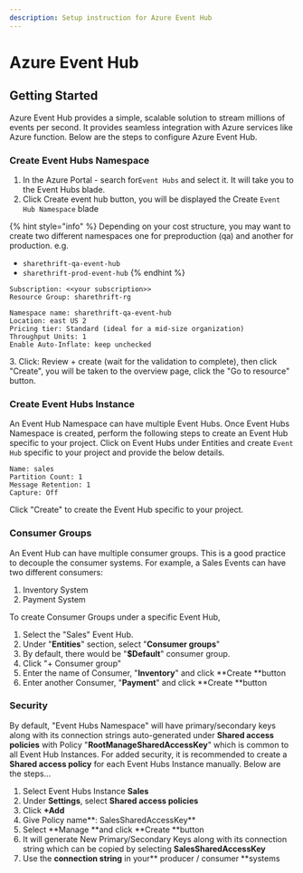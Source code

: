 ```yaml
---
description: Setup instruction for Azure Event Hub
---
```


# Azure Event Hub

## Getting Started

Azure Event Hub provides a simple, scalable solution to stream millions of events per second. It provides seamless integration with Azure services like Azure function. Below are the steps to configure Azure Event Hub.

### Create Event Hubs Namespace

1. In the Azure Portal - search for`Event Hubs` and select it. It will take you to the Event Hubs blade.
2. Click Create event hub button, you will be displayed the Create `Event Hub Namespace` blade

{% hint style="info" %}
&#x20;Depending on your cost structure, you may want to create two different namespaces one for preproduction (qa) and another for production. e.g.

* `sharethrift-qa-event-hub`
* `sharethrift-prod-event-hub`
{% endhint %}

```
Subscription: <<your subscription>>
Resource Group: sharethrift-rg

Namespace name: sharethrift-qa-event-hub
Location: east US 2
Pricing tier: Standard (ideal for a mid-size organization)
Throughput Units: 1
Enable Auto-Inflate: keep unchecked
```

3\. Click: Review + create (wait for the validation to complete), then click "Create", you will be taken to the overview page, click the "Go to resource" button.

### Create Event Hubs Instance

An Event Hub Namespace can have multiple Event Hubs. Once Event Hubs Namespace is created, perform the following steps to create an Event Hub specific to your project. Click on Event Hubs under Entities and create `Event Hub` specific to your project and provide the below details.

```
Name: sales
Partition Count: 1
Message Retention: 1
Capture: Off
```

Click "Create" to create the Event Hub specific to your project.

### Consumer Groups

An Event Hub can have multiple consumer groups. This is a good practice to decouple the consumer systems. For example, a Sales Events can have two different consumers:

1. Inventory System
2. Payment System

To create Consumer Groups under a specific Event Hub,&#x20;

1. Select the "Sales" Event Hub.
2. Under "**Entities**" section, select "**Consumer groups**"
3. By default, there would be "**$Default**" consumer group.
4. Click "+ Consumer group"
5. Enter the name of Consumer, "**Inventory**" and click **Create **button
6. Enter another Consumer, "**Payment**" and click **Create **button

### Security

By default, "Event Hubs Namespace" will have primary/secondary keys along with its connection strings auto-generated under **Shared access policies** with Policy "**RootManageSharedAccessKey**" which is common to all Event Hub Instances. For added security, it is recommended to create a **Shared access policy** for each Event Hubs Instance manually. Below are the steps...

1. Select Event Hubs Instance **Sales**
2. Under **Settings**, select **Shared access policies**
3. Click **+Add**
4. Give Policy name**: SalesSharedAccessKey**
5. Select **Manage **and click **Create **button
6. It will generate New Primary/Secondary Keys along with its connection string which can be copied by selecting **SalesSharedAccessKey**
7. Use the **connection string** in your** producer / consumer **systems
